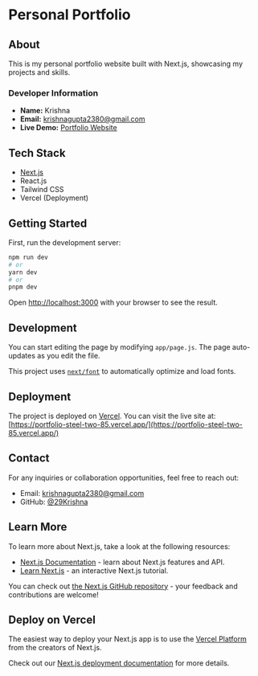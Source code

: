 # Personal Portfolio

## About
This is my personal portfolio website built with Next.js, showcasing my projects and skills.

### Developer Information
- **Name:** Krishna
- **Email:** krishnagupta2380@gmail.com
- **Live Demo:** [Portfolio Website](https://portfolio-steel-two-85.vercel.app/)

## Tech Stack
- [Next.js](https://nextjs.org)
- React.js
- Tailwind CSS
- Vercel (Deployment)

## Getting Started

First, run the development server:

```bash
npm run dev
# or
yarn dev
# or
pnpm dev
```

Open [http://localhost:3000](http://localhost:3000) with your browser to see the result.

## Development

You can start editing the page by modifying `app/page.js`. The page auto-updates as you edit the file.

This project uses [`next/font`](https://nextjs.org/docs/app/building-your-application/optimizing/fonts) to automatically optimize and load fonts.

## Deployment

The project is deployed on [Vercel](https://vercel.com). You can visit the live site at: [https://portfolio-steel-two-85.vercel.app/](https://portfolio-steel-two-85.vercel.app/)

## Contact

For any inquiries or collaboration opportunities, feel free to reach out:
- Email: krishnagupta2380@gmail.com
- GitHub: [@29Krishna](https://github.com/29Krishna)

## Learn More

To learn more about Next.js, take a look at the following resources:

- [Next.js Documentation](https://nextjs.org/docs) - learn about Next.js features and API.
- [Learn Next.js](https://nextjs.org/learn) - an interactive Next.js tutorial.

You can check out [the Next.js GitHub repository](https://github.com/vercel/next.js) - your feedback and contributions are welcome!

## Deploy on Vercel

The easiest way to deploy your Next.js app is to use the [Vercel Platform](https://vercel.com/new?utm_medium=default-template&filter=next.js&utm_source=create-next-app&utm_campaign=create-next-app-readme) from the creators of Next.js.

Check out our [Next.js deployment documentation](https://nextjs.org/docs/app/building-your-application/deploying) for more details.
